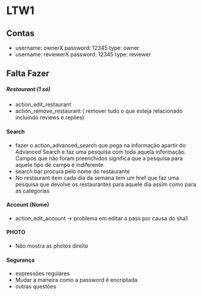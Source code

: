 # LTW1

## Contas
- username: ownerX password: 12345 type: owner
- username: reviewerX password: 12345 type: reviewer

## Falta Fazer

##### Restaurant (1 só)
- action_edit_restaurant
- action_remove_restaurant ( remover tudo o que esteja relacionado incluindo reviews e replies)

#### Search
- fazer o action_advanced_search que pega na informação apartir do Advanced Search e faz uma pesquisa com toda aquela informação. Campos que não foram preenchidos significa que a pesquisa para aquele tipo de campo é indiferente.
- search bar procura pelo nome do restaurante
- No restaurant item cada dia da semana tem um href que faz uma pesquisa que devolve os restaurantes para aquele dia assim como para as categorias

#### Account (Nome)
- action_edit_account -> problema em editar a pass por causa do sha1

#### PHOTO
- Não mostra as photos direito

#### Segurança
- expressões regulares
- Mudar a maneira como a password é encriptada
- outras questões
